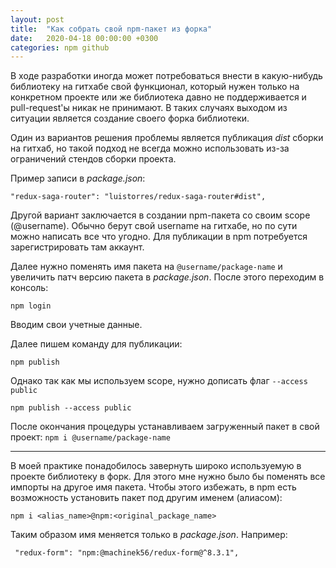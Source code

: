 ```yaml
---
layout: post
title:  "Как собрать свой npm-пакет из форка"
date:   2020-04-18 00:00:00 +0300
categories: npm github
---
```


В ходе разработки иногда может потребоваться внести в какую-нибудь библиотеку на гитхабе свой функционал,
который нужен только на конкретном проекте или же библиотека давно не поддерживается и pull-request'ы никак не принимают.
В таких случаях выходом из ситуации является создание своего форка библиотеки.

Один из вариантов решения проблемы является публикация *dist* сборки на гитхаб, но такой подход не всегда 
можно использовать из-за ограничений стендов сборки проекта.

Пример записи в *package.json*: 
```shell script
"redux-saga-router": "luistorres/redux-saga-router#dist",
```

Другой вариант заключается в создании npm-пакета со своим scope (@username). Обычно берут свой username на гитхабе, но по сути можно написать 
все что угодно. Для публикации в npm потребуется зарегистрировать там аккаунт.

Далее нужно поменять имя пакета на `@username/package-name` и увеличить патч версию пакета в *package.json*.
После этого переходим в консоль:
```shell script
npm login
```
Вводим свои учетные данные.

Далее пишем команду для публикации:
```shell script
npm publish
```
Однако так как мы используем scope, нужно дописать флаг `--access public`

```shell script
npm publish --access public
```

После окончания процедуры устанавливаем загруженный пакет в свой проект:
`npm i @username/package-name`

----

В моей практике понадобилось завернуть широко используемую в проекте библиотеку в форк. 
Для этого мне нужно было бы поменять все импорты на другое имя пакета. Чтобы этого избежать, в npm есть возможность установить пакет под другим именем (алиасом):  

```shell script
npm i <alias_name>@npm:<original_package_name>
```

Таким образом имя меняется только в *package.json*. Например:
```shell script
 "redux-form": "npm:@machinek56/redux-form@^8.3.1",
```
